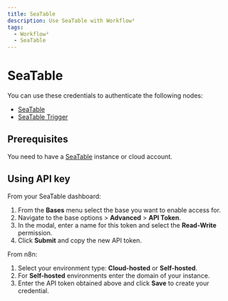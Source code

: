```yaml
---
title: SeaTable
description: Use SeaTable with Workflow²
tags:
  - Workflow²
  - SeaTable
---
```

# SeaTable

You can use these credentials to authenticate the following nodes:

- [SeaTable](/workflow/integrations/nodes/n8n-nodes-base.seaTable/)
- [SeaTable Trigger](/workflow/integrations/trigger-nodes/n8n-nodes-base.seaTableTrigger/)

## Prerequisites

You need to have a [SeaTable](https://seatable.io/en/) instance or cloud account.

## Using API key

From your SeaTable dashboard:

1. From the **Bases** menu select the base you want to enable access for.
2. Navigate to the base options > **Advanced** > **API Token**.
3. In the modal, enter a name for this token and select the **Read-Write** permission.
4. Click **Submit** and copy the new API token.

From n8n:

1. Select your environment type: **Cloud-hosted** or **Self-hosted**.
2. For **Self-hosted** environments enter the domain of your instance.
3. Enter the API token obtained above and click **Save** to create your credential.
